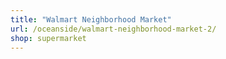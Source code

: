 ```yaml
---
title: "Walmart Neighborhood Market"
url: /oceanside/walmart-neighborhood-market-2/
shop: supermarket
---
```

